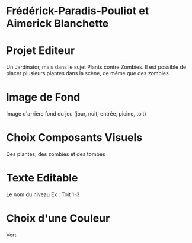 # Frédérick-Paradis-Pouliot et Aimerick Blanchette

# Projet Editeur

Un Jardinator, mais dans le sujet Plants contre Zombies.
Il est possible de placer plusieurs plantes dans la scène, de même que des zombies

# Image de Fond

Image d'arrière fond du jeu (jour, nuit, entrée, picine, toit)

# Choix Composants Visuels

Des plantes, des zombies et des tombes

# Texte Editable

Le nom du niveau
Ex : Toit 1-3

# Choix d'une Couleur

Vert
